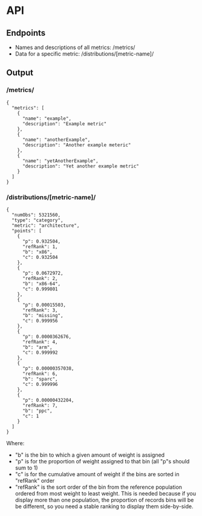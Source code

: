 # API

## Endpoints

* Names and descriptions of all metrics: /metrics/
* Data for a specific metric: /distributions/[metric-name]/

## Output

### /metrics/

```
{
  "metrics": [
    {
      "name": "example",
      "description": "Example metric"
    },
    {
      "name": "anotherExample",
      "description": "Another example meteric"
    },
    {
      "name": "yetAnotherExample",
      "description": "Yet another example metric"
    }
  ]
}
```

### /distributions/[metric-name]/

```
{
  "numObs": 5321560,
  "type": "category",
  "metric": "architecture",
  "points": [
    {
      "p": 0.932504,
      "refRank": 1,
      "b": "x86",
      "c": 0.932504
    },
    {
      "p": 0.0672972,
      "refRank": 2,
      "b": "x86-64",
      "c": 0.999801
    },
    {
      "p": 0.00015503,
      "refRank": 3,
      "b": "missing",
      "c": 0.999956
    },
    {
      "p": 0.0000362676,
      "refRank": 4,
      "b": "arm",
      "c": 0.999992
    },
    {
      "p": 0.00000357038,
      "refRank": 6,
      "b": "sparc",
      "c": 0.999996
    },
    {
      "p": 0.00000432204,
      "refRank": 7,
      "b": "ppc",
      "c": 1
    }
  ]
}
```

Where:

* "b" is the bin to which a given amount of weight is assigned
* "p" is for the proportion of weight assigned to that bin (all "p"s should sum
  to 1)
* "c" is for the cumulative amount of weight if the bins are sorted in "refRank"
  order
* "refRank" is the sort order of the bin from the reference population ordered
  from most weight to least weight. This is needed because if you display more
  than one population, the proportion of records bins will be be different, so
  you need a stable ranking to display them side-by-side.
